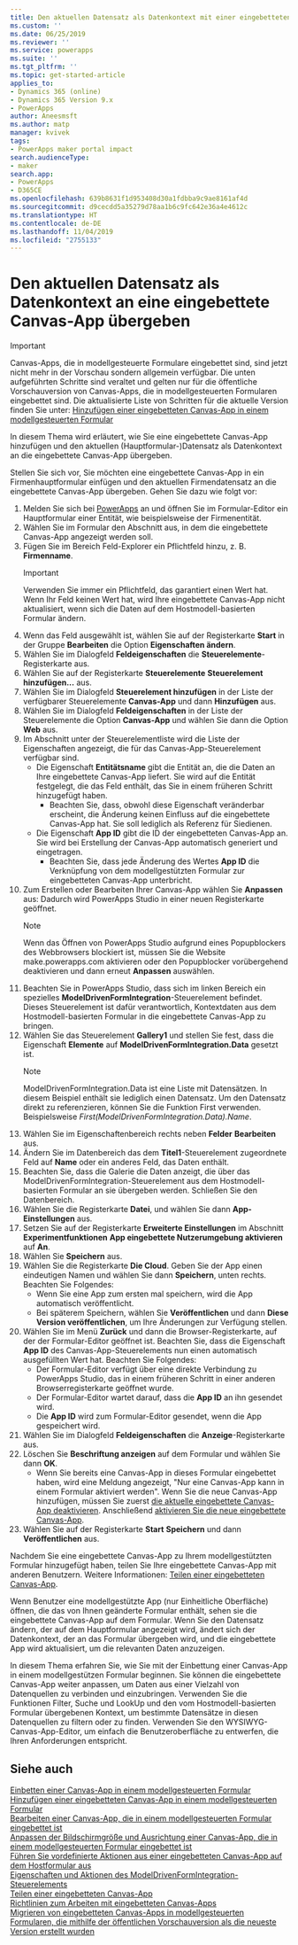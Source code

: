```yaml
---
title: Den aktuellen Datensatz als Datenkontext mit einer eingebetteten Canvas-App übergeben | MicrosoftDocs
ms.custom: ''
ms.date: 06/25/2019
ms.reviewer: ''
ms.service: powerapps
ms.suite: ''
ms.tgt_pltfrm: ''
ms.topic: get-started-article
applies_to:
- Dynamics 365 (online)
- Dynamics 365 Version 9.x
- PowerApps
author: Aneesmsft
ms.author: matp
manager: kvivek
tags:
- PowerApps maker portal impact
search.audienceType:
- maker
search.app:
- PowerApps
- D365CE
ms.openlocfilehash: 639b8631f1d953408d30a1fdbba9c9ae8161af4d
ms.sourcegitcommit: d9cecdd5a35279d78aa1b6c9fc642e36a4e4612c
ms.translationtype: HT
ms.contentlocale: de-DE
ms.lasthandoff: 11/04/2019
ms.locfileid: "2755133"
---
```

# <a name="pass-the-current-record-as-data-context-to-an-embedded-canvas-app"></a>Den aktuellen Datensatz als Datenkontext an eine eingebettete Canvas-App übergeben
> [!IMPORTANT]
> Canvas-Apps, die in modellgesteuerte Formulare eingebettet sind, sind jetzt nicht mehr in der Vorschau sondern allgemein verfügbar. Die unten aufgeführten Schritte sind veraltet und gelten nur für die öffentliche Vorschauversion von Canvas-Apps, die in modellgesteuerten Formularen eingebettet sind.
> Die aktualisierte Liste von Schritten für die aktuelle Version finden Sie unter: [Hinzufügen einer eingebetteten Canvas-App in einem modellgesteuerten Formular](embedded-canvas-app-add-classic-designer.md)

In diesem Thema wird erläutert, wie Sie eine eingebettete Canvas-App hinzufügen und den aktuellen (Hauptformular-)Datensatz als Datenkontext an die eingebettete Canvas-App übergeben.

Stellen Sie sich vor, Sie möchten eine eingebettete Canvas-App in ein Firmenhauptformular einfügen und den aktuellen Firmendatensatz an die eingebettete Canvas-App übergeben. Gehen Sie dazu wie folgt vor: 

1.  Melden Sie sich bei [PowerApps](https://make.powerapps.com/?utm_source=padocs&utm_medium=linkinadoc&utm_campaign=referralsfromdoc) an und öffnen Sie im Formular-Editor ein Hauptformular einer Entität, wie beispielsweise der Firmenentität. 
2.  Wählen Sie im Formular den Abschnitt aus, in dem die eingebettete Canvas-App angezeigt werden soll.
3.  Fügen Sie im Bereich Feld-Explorer ein Pflichtfeld hinzu, z. B. **Firmenname**.
      > [!IMPORTANT]
      > Verwenden Sie immer ein Pflichtfeld, das garantiert einen Wert hat. Wenn Ihr Feld keinen Wert hat, wird Ihre eingebettete Canvas-App nicht aktualisiert, wenn sich die Daten auf dem Hostmodell-basierten Formular ändern.
4.  Wenn das Feld ausgewählt ist, wählen Sie auf der Registerkarte **Start** in der Gruppe **Bearbeiten** die Option **Eigenschaften ändern**.
5.  Wählen Sie im Dialogfeld **Feldeigenschaften** die **Steuerelemente**-Registerkarte aus.
6.  Wählen Sie auf der Registerkarte **Steuerelemente** **Steuerelement hinzufügen...** aus.
7.  Wählen Sie im Dialogfeld **Steuerelement hinzufügen** in der Liste der verfügbarer Steuerelemente **Canvas-App** und dann **Hinzufügen** aus.
8.  Wählen Sie im Dialogfeld **Feldeigenschaften** in der Liste der Steuerelemente die Option **Canvas-App** und wählen Sie dann die Option **Web** aus.
9.  Im Abschnitt unter der Steuerelementliste wird die Liste der Eigenschaften angezeigt, die für das Canvas-App-Steuerelement verfügbar sind.
     - Die Eigenschaft **Entitätsname** gibt die Entität an, die die Daten an Ihre eingebettete Canvas-App liefert. Sie wird auf die Entität festgelegt, die das Feld enthält, das Sie in einem früheren Schritt hinzugefügt haben.
         - Beachten Sie, dass, obwohl diese Eigenschaft veränderbar erscheint, die Änderung keinen Einfluss auf die eingebettete Canvas-App hat. Sie soll lediglich als Referenz für Siedienen.
     - Die Eigenschaft **App ID** gibt die ID der eingebetteten Canvas-App an. Sie wird bei Erstellung der Canvas-App automatisch generiert und eingetragen.
         - Beachten Sie, dass jede Änderung des Wertes **App ID** die Verknüpfung von dem modellgestützten Formular zur eingebetteten Canvas-App unterbricht.
10. Zum Erstellen oder Bearbeiten Ihrer Canvas-App wählen Sie **Anpassen** aus: Dadurch wird PowerApps Studio in einer neuen Registerkarte geöffnet.
       > [!NOTE]
       > Wenn das Öffnen von PowerApps Studio aufgrund eines Popupblockers des Webbrowsers blockiert ist, müssen Sie die Website make.powerapps.com aktivieren oder den Popupblocker vorübergehend deaktivieren und dann erneut **Anpassen** auswählen.
11. Beachten Sie in PowerApps Studio, dass sich im linken Bereich ein spezielles **ModelDrivenFormIntegration**-Steuerelement befindet. Dieses Steuerelement ist dafür verantwortlich, Kontextdaten aus dem Hostmodell-basierten Formular in die eingebettete Canvas-App zu bringen.
12. Wählen Sie das Steuerelement **Gallery1** und stellen Sie fest, dass die Eigenschaft **Elemente** auf **ModelDrivenFormIntegration.Data** gesetzt ist.
      > [!NOTE]
      > ModelDrivenFormIntegration.Data ist eine Liste mit Datensätzen. In diesem Beispiel enthält sie lediglich einen Datensatz. Um den Datensatz direkt zu referenzieren, können Sie die Funktion First verwenden. Beispielsweise *First(ModelDrivenFormIntegration.Data).Name*.
13. Wählen Sie im Eigenschaftenbereich rechts neben **Felder** **Bearbeiten** aus.
14. Ändern Sie im Datenbereich das dem **Titel1**-Steuerelement zugeordnete Feld auf **Name** oder ein anderes Feld, das Daten enthält.
15. Beachten Sie, dass die Galerie die Daten anzeigt, die über das ModelDrivenFormIntegration-Steuerelement aus dem Hostmodell-basierten Formular an sie übergeben werden. Schließen Sie den Datenbereich.
16. Wählen Sie die Registerkarte **Datei**, und wählen Sie dann **App-Einstellungen** aus.
17. Setzen Sie auf der Registerkarte **Erweiterte Einstellungen** im Abschnitt **Experimentfunktionen** **App eingebettete Nutzerumgebung aktivieren** auf **An**.
18. Wählen Sie **Speichern** aus. 
19. Wählen Sie die Registerkarte **Die Cloud**. Geben Sie der App einen eindeutigen Namen und wählen Sie dann **Speichern**, unten rechts. Beachten Sie Folgendes: 
    -  Wenn Sie eine App zum ersten mal speichern, wird die App automatisch veröffentlicht.
      -  Bei späterem Speichern, wählen Sie **Veröffentlichen** und dann **Diese Version veröffentlichen**, um Ihre Änderungen zur Verfügung stellen.
20. Wählen Sie im Menü **Zurück** und dann die Browser-Registerkarte, auf der der Formular-Editor geöffnet ist. Beachten Sie, dass die Eigenschaft **App ID** des Canvas-App-Steuerelements nun einen automatisch ausgefüllten Wert hat. Beachten Sie Folgendes: 
    -   Der Formular-Editor verfügt über eine direkte Verbindung zu PowerApps Studio, das in einem früheren Schritt in einer anderen Browserregisterkarte geöffnet wurde.
    -   Der Formular-Editor wartet darauf, dass die **App ID** an ihn gesendet wird.
    -   Die **App ID** wird zum Formular-Editor gesendet, wenn die App gespeichert wird.
21. Wählen Sie im Dialogfeld **Feldeigenschaften** die **Anzeige**-Registerkarte aus.
22. Löschen Sie **Beschriftung anzeigen** auf dem Formular und wählen Sie dann **OK**.
    -   Wenn Sie bereits eine Canvas-App in dieses Formular eingebettet haben, wird eine Meldung angezeigt, "Nur eine Canvas-App kann in einem Formular aktiviert werden". Wenn Sie die neue Canvas-App hinzufügen, müssen Sie zuerst [die aktuelle eingebettete Canvas-App deaktivieren](embedded-canvas-app-guidelines.md#disable-an-embedded-canvas-app). Anschließend [aktivieren Sie die neue eingebettete Canvas-App](embedded-canvas-app-guidelines.md#enable-an-embedded-canvas-app).
23. Wählen Sie auf der Registerkarte **Start** **Speichern** und dann **Veröffentlichen** aus.

Nachdem Sie eine eingebettete Canvas-App zu Ihrem modellgestützten Formular hinzugefügt haben, teilen Sie Ihre eingebettete Canvas-App mit anderen Benutzern. Weitere Informationen: [Teilen einer eingebetteten Canvas-App](share-embedded-canvas-app.md).

Wenn Benutzer eine modellgestützte App (nur Einheitliche Oberfläche) öffnen, die das von Ihnen geänderte Formular enthält, sehen sie die eingebettete Canvas-App auf dem Formular. Wenn Sie den Datensatz ändern, der auf dem Hauptformular angezeigt wird, ändert sich der Datenkontext, der an das Formular übergeben wird, und die eingebettete App wird aktualisiert, um die relevanten Daten anzuzeigen.

In diesem Thema erfahren Sie, wie Sie mit der Einbettung einer Canvas-App in einem modellgestützen Formular beginnen. Sie können die eingebettete Canvas-App weiter anpassen, um Daten aus einer Vielzahl von Datenquellen zu verbinden und einzubringen. Verwenden Sie die Funktionen Filter, Suche und LookUp und den vom Hostmodell-basierten Formular übergebenen Kontext, um bestimmte Datensätze in diesen Datenquellen zu filtern oder zu finden. Verwenden Sie den WYSIWYG-Canvas-App-Editor, um einfach die Benutzeroberfläche zu entwerfen, die Ihren Anforderungen entspricht.

## <a name="see-also"></a>Siehe auch
[Einbetten einer Canvas-App in einem modellgesteuerten Formular](embed-canvas-app-in-form.md) <br />
[Hinzufügen einer eingebetteten Canvas-App in einem modellgesteuerten Formular](embedded-canvas-app-add-classic-designer.md) <br />
[Bearbeiten einer Canvas-App, die in einem modellgesteuerten Formular eingebettet ist](embedded-canvas-app-edit-classic-designer.md) <br />
[Anpassen der Bildschirmgröße und Ausrichtung einer Canvas-App, die in einem modellgesteuerten Formular eingebettet ist](embedded-canvas-app-customize-screen.md) <br />
[Führen Sie vordefinierte Aktionen aus einer eingebetteten Canvas-App auf dem Hostformular aus](embedded-canvas-app-actions.md) <br />
[Eigenschaften und Aktionen des ModelDrivenFormIntegration-Steuerelements](embedded-canvas-app-properties-actions.md) <br />
[Teilen einer eingebetteten Canvas-App](share-embedded-canvas-app.md) <br />
[Richtlinien zum Arbeiten mit eingebetteten Canvas-Apps](embedded-canvas-app-guidelines.md) <br />
[Migrieren von eingebetteten Canvas-Apps in modellgesteuerten Formularen, die mithilfe der öffentlichen Vorschauversion als die neueste Version erstellt wurden](embedded-canvas-app-migrate-from-preview.md) <br />
